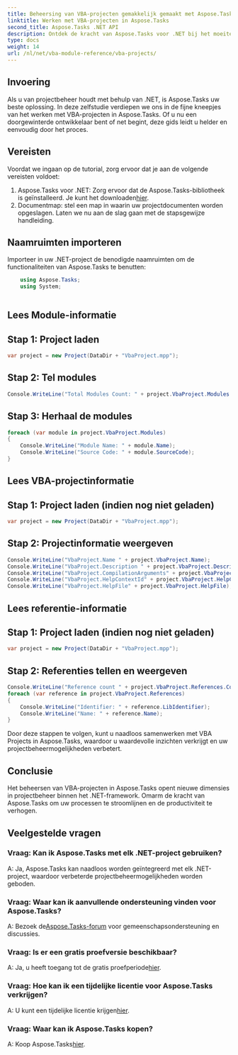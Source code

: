 ```yaml
---
title: Beheersing van VBA-projecten gemakkelijk gemaakt met Aspose.Tasks
linktitle: Werken met VBA-projecten in Aspose.Tasks
second_title: Aspose.Tasks .NET API
description: Ontdek de kracht van Aspose.Tasks voor .NET bij het moeiteloos beheren van VBA-projecten. Verbeter uw projectmanagementmogelijkheden met deze stapsgewijze handleiding.
type: docs
weight: 14
url: /nl/net/vba-module-reference/vba-projects/
---
```

## Invoering
Als u van projectbeheer houdt met behulp van .NET, is Aspose.Tasks uw beste oplossing. In deze zelfstudie verdiepen we ons in de fijne kneepjes van het werken met VBA-projecten in Aspose.Tasks. Of u nu een doorgewinterde ontwikkelaar bent of net begint, deze gids leidt u helder en eenvoudig door het proces.
## Vereisten
Voordat we ingaan op de tutorial, zorg ervoor dat je aan de volgende vereisten voldoet:
1.  Aspose.Tasks voor .NET: Zorg ervoor dat de Aspose.Tasks-bibliotheek is geïnstalleerd. Je kunt het downloaden[hier](https://releases.aspose.com/tasks/net/).
2. Documentmap: stel een map in waarin uw projectdocumenten worden opgeslagen.
Laten we nu aan de slag gaan met de stapsgewijze handleiding.
## Naamruimten importeren
Importeer in uw .NET-project de benodigde naamruimten om de functionaliteiten van Aspose.Tasks te benutten:
```csharp
    using Aspose.Tasks;
    using System;
    
```
## Lees Module-informatie
## Stap 1: Project laden
```csharp
var project = new Project(DataDir + "VbaProject.mpp");
```
## Stap 2: Tel modules
```csharp
Console.WriteLine("Total Modules Count: " + project.VbaProject.Modules.Count);
```
## Stap 3: Herhaal de modules
```csharp
foreach (var module in project.VbaProject.Modules)
{
    Console.WriteLine("Module Name: " + module.Name);
    Console.WriteLine("Source Code: " + module.SourceCode);
}
```
## Lees VBA-projectinformatie
## Stap 1: Project laden (indien nog niet geladen)
```csharp
var project = new Project(DataDir + "VbaProject.mpp");
```
## Stap 2: Projectinformatie weergeven
```csharp
Console.WriteLine("VbaProject.Name " + project.VbaProject.Name);
Console.WriteLine("VbaProject.Description " + project.VbaProject.Description);
Console.WriteLine("VbaProject.CompilationArguments" + project.VbaProject.CompilationArguments);
Console.WriteLine("VbaProject.HelpContextId" + project.VbaProject.HelpContextId);
Console.WriteLine("VbaProject.HelpFile" + project.VbaProject.HelpFile);
```
## Lees referentie-informatie
## Stap 1: Project laden (indien nog niet geladen)
```csharp
var project = new Project(DataDir + "VbaProject.mpp");
```
## Stap 2: Referenties tellen en weergeven
```csharp
Console.WriteLine("Reference count " + project.VbaProject.References.Count);
foreach (var reference in project.VbaProject.References)
{
    Console.WriteLine("Identifier: " + reference.LibIdentifier);
    Console.WriteLine("Name: " + reference.Name);
}
```
Door deze stappen te volgen, kunt u naadloos samenwerken met VBA Projects in Aspose.Tasks, waardoor u waardevolle inzichten verkrijgt en uw projectbeheermogelijkheden verbetert.
## Conclusie
Het beheersen van VBA-projecten in Aspose.Tasks opent nieuwe dimensies in projectbeheer binnen het .NET-framework. Omarm de kracht van Aspose.Tasks om uw processen te stroomlijnen en de productiviteit te verhogen.
## Veelgestelde vragen
### Vraag: Kan ik Aspose.Tasks met elk .NET-project gebruiken?
A: Ja, Aspose.Tasks kan naadloos worden geïntegreerd met elk .NET-project, waardoor verbeterde projectbeheermogelijkheden worden geboden.
### Vraag: Waar kan ik aanvullende ondersteuning vinden voor Aspose.Tasks?
 A: Bezoek de[Aspose.Tasks-forum](https://forum.aspose.com/c/tasks/15) voor gemeenschapsondersteuning en discussies.
### Vraag: Is er een gratis proefversie beschikbaar?
 A: Ja, u heeft toegang tot de gratis proefperiode[hier](https://releases.aspose.com/).
### Vraag: Hoe kan ik een tijdelijke licentie voor Aspose.Tasks verkrijgen?
A: U kunt een tijdelijke licentie krijgen[hier](https://purchase.aspose.com/temporary-license/).
### Vraag: Waar kan ik Aspose.Tasks kopen?
 A: Koop Aspose.Tasks[hier](https://purchase.aspose.com/buy).